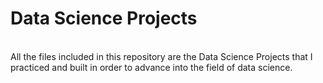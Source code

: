 <h1 style = "text align: center">Data Science Projects</h1>
<br> 
All the files included in this repository are the Data Science Projects that I practiced and built in order to advance into the field of data science. 
